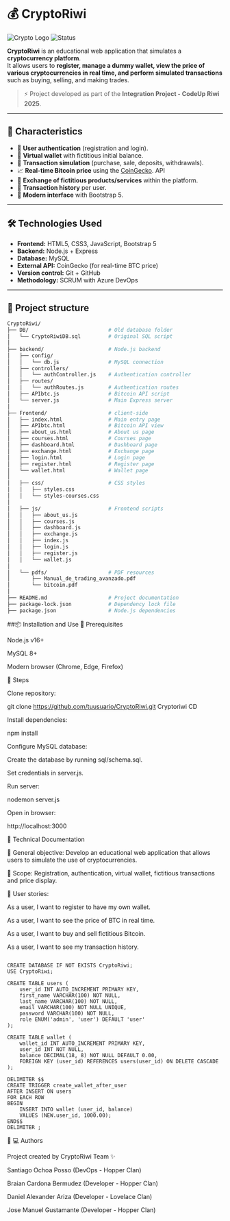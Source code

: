 # 💰 CryptoRiwi

![Crypto Logo](https://img.shields.io/badge/CryptoRiwi-Beta-blueviolet?style=for-the-badge&logo=bitcoin)
![Status](https://img.shields.io/badge/Status-In_Progress-yellow?style=for-the-badge)

**CryptoRiwi** is an educational web application that simulates a **cryptocurrency platform**.  
It allows users to **register, manage a dummy wallet, view the price of various cryptocurrencies in real time, and perform simulated transactions** such as buying, selling, and making trades.  

> ⚡ Project developed as part of the **Integration Project - CodeUp Riwi 2025**.  

---

## 🚀 Characteristics

- 🔐 **User authentication** (registration and login).
- 👛 **Virtual wallet** with fictitious initial balance.
- 💸 **Transaction simulation** (purchase, sale, deposits, withdrawals).
- 📈 **Real-time Bitcoin price** using the [CoinGecko](https://docs.coingecko.com/docs/10-mins-tutorial-guide). API
- 🛒 **Exchange of fictitious products/services** within the platform.
- 📜 **Transaction history** per user.
- 🎨 **Modern interface** with Bootstrap 5.

---

## 🛠️ Technologies Used

- **Frontend:** HTML5, CSS3, JavaScript, Bootstrap 5  
- **Backend:** Node.js + Express  
- **Database:** MySQL  
- **External API:** CoinGecko (for real-time BTC price)  
- **Version control:** Git + GitHub  
- **Methodology:** SCRUM with Azure DevOps  

---

## 📂 Project structure

```bash
CryptoRiwi/
├── DB/                          # Old database folder
│   └── CryptoRiwiDB.sql         # Original SQL script
│
├── backend/                     # Node.js backend
│   ├── config/
│   │   └── db.js                # MySQL connection
│   ├── controllers/
│   │   └── authController.js    # Authentication controller
│   ├── routes/
│   │   └── authRoutes.js        # Authentication routes
│   ├── APIbtc.js                # Bitcoin API script
│   └── server.js                # Main Express server
│
├── Frontend/                    # client-side
│   ├── index.html               # Main entry page
│   ├── APIbtc.html              # Bitcoin API view
│   ├── about_us.html            # About us page
│   ├── courses.html             # Courses page
│   ├── dashboard.html           # Dashboard page
│   ├── exchange.html            # Exchange page
│   ├── login.html               # Login page
│   ├── register.html            # Register page
│   └── wallet.html              # Wallet page
│
│   ├── css/                     # CSS styles
│   │   ├── styles.css
│   │   └── styles-courses.css
│
│   ├── js/                      # Frontend scripts
│   │   ├── about_us.js
│   │   ├── courses.js
│   │   ├── dashboard.js
│   │   ├── exchange.js
│   │   ├── index.js
│   │   ├── login.js
│   │   ├── register.js
│   │   └── wallet.js
│
│   └── pdfs/                    # PDF resources
│       ├── Manual_de_trading_avanzado.pdf
│       └── bitcoin.pdf
│
├── README.md                    # Project documentation
├── package-lock.json            # Dependency lock file
├── package.json                 # Node.js dependencies
```

##📦 Installation and Use
🔹 Prerequisites

Node.js
 v16+

MySQL
 8+

Modern browser (Chrome, Edge, Firefox)

🔹 Steps

Clone repository:

git clone https://github.com/tuusuario/CryptoRiwi.git
Cryptoriwi CD


Install dependencies:

npm install


Configure MySQL database:

Create the database by running sql/schema.sql.

Set credentials in server.js.

Run server:

nodemon server.js


Open in browser:

http://localhost:3000

📖 Technical Documentation

📌 General objective: Develop an educational web application that allows users to simulate the use of cryptocurrencies.

📌 Scope: Registration, authentication, virtual wallet, fictitious transactions and price display.

📌 User stories:

As a user, I want to register to have my own wallet.

As a user, I want to see the price of BTC in real time.

As a user, I want to buy and sell fictitious Bitcoin.

As a user, I want to see my transaction history.


```

CREATE DATABASE IF NOT EXISTS CryptoRiwi;
USE CryptoRiwi;

CREATE TABLE users (
    user_id INT AUTO_INCREMENT PRIMARY KEY,
    first_name VARCHAR(100) NOT NULL,
    last_name VARCHAR(100) NOT NULL,
    email VARCHAR(100) NOT NULL UNIQUE,
    password VARCHAR(100) NOT NULL,
    role ENUM('admin', 'user') DEFAULT 'user'
);

CREATE TABLE wallet (
    wallet_id INT AUTO_INCREMENT PRIMARY KEY,
    user_id INT NOT NULL,
    balance DECIMAL(18, 8) NOT NULL DEFAULT 0.00,
    FOREIGN KEY (user_id) REFERENCES users(user_id) ON DELETE CASCADE
);

DELIMITER $$
CREATE TRIGGER create_wallet_after_user
AFTER INSERT ON users
FOR EACH ROW
BEGIN
    INSERT INTO wallet (user_id, balance)
    VALUES (NEW.user_id, 1000.00);
END$$
DELIMITER ;
```


👨‍ 💻 Authors

Project created by CryptoRiwi Team ✨

Santiago Ochoa Posso (DevOps - Hopper Clan)

Braian Cardona Bermudez (Developer - Hopper Clan)

Daniel Alexander Ariza (Developer - Lovelace Clan)

Jose Manuel Gustamante (Developer - Hopper Clan)
